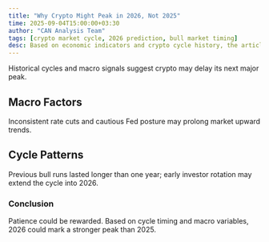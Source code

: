 ```yaml
---
title: "Why Crypto Might Peak in 2026, Not 2025"
time: 2025-09-04T15:00:00+03:30
author: "CAN Analysis Team"
tags: [crypto market cycle, 2026 prediction, bull market timing]
desc: Based on economic indicators and crypto cycle history, the article argues that imbalances could delay the peak of the current bull market into 2026 rather than 2025.
---
```


Historical cycles and macro signals suggest crypto may delay its next major peak.

## Macro Factors
Inconsistent rate cuts and cautious Fed posture may prolong market upward trends.

## Cycle Patterns
Previous bull runs lasted longer than one year; early investor rotation may extend the cycle into 2026.

### Conclusion
Patience could be rewarded. Based on cycle timing and macro variables, 2026 could mark a stronger peak than 2025.
